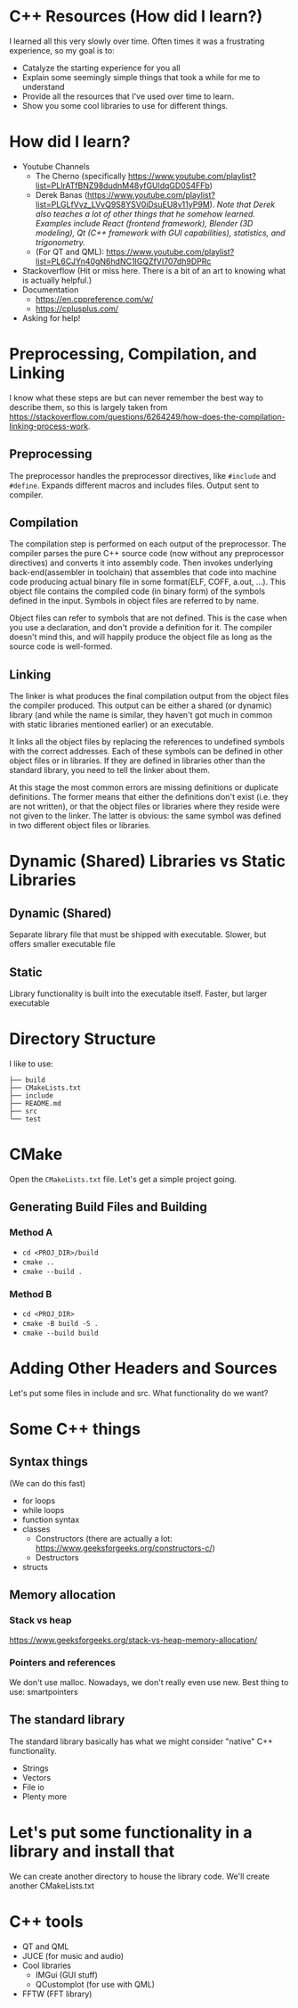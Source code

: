 # C++ Resources (How did I learn?)
I learned all this very slowly over time. Often times it was a frustrating experience, so my goal is to:
- Catalyze the starting experience for you all
- Explain some seemingly simple things that took a while for me to understand
- Provide all the resources that I've used over time to learn.
- Show you some cool libraries to use for different things.

# How did I learn?
- Youtube Channels
    - The Cherno (specifically https://www.youtube.com/playlist?list=PLlrATfBNZ98dudnM48yfGUldqGD0S4FFb)
    - Derek Banas (https://www.youtube.com/playlist?list=PLGLfVvz_LVvQ9S8YSV0iDsuEU8v11yP9M). <i>Note that Derek also teaches a lot of other things that he somehow learned. Examples include React (frontend framework), Blender (3D modeling), Qt (C++ framework with GUI capabilities), statistics, and trigonometry.</i>
    - (For QT and QML): https://www.youtube.com/playlist?list=PL6CJYn40gN6hdNC1IGQZfVI707dh9DPRc 
- Stackoverflow (Hit or miss here. There is a bit of an art to knowing what is actually helpful.)
- Documentation
    - https://en.cppreference.com/w/
    - https://cplusplus.com/
- Asking for help!

# Preprocessing, Compilation, and Linking
I know what these steps are but can never remember the best way to describe them, so this is largely taken from https://stackoverflow.com/questions/6264249/how-does-the-compilation-linking-process-work.
## Preprocessing
The preprocessor handles the preprocessor directives, like `#include` and `#define`. Expands different macros and includes files. Output sent to compiler.

## Compilation
The compilation step is performed on each output of the preprocessor. The compiler parses the pure C++ source code (now without any preprocessor directives) and converts it into assembly code. Then invokes underlying back-end(assembler in toolchain) that assembles that code into machine code producing actual binary file in some format(ELF, COFF, a.out, ...). This object file contains the compiled code (in binary form) of the symbols defined in the input. Symbols in object files are referred to by name.

Object files can refer to symbols that are not defined. This is the case when you use a declaration, and don't provide a definition for it. The compiler doesn't mind this, and will happily produce the object file as long as the source code is well-formed.

## Linking
The linker is what produces the final compilation output from the object files the compiler produced. This output can be either a shared (or dynamic) library (and while the name is similar, they haven't got much in common with static libraries mentioned earlier) or an executable.

It links all the object files by replacing the references to undefined symbols with the correct addresses. Each of these symbols can be defined in other object files or in libraries. If they are defined in libraries other than the standard library, you need to tell the linker about them.

At this stage the most common errors are missing definitions or duplicate definitions. The former means that either the definitions don't exist (i.e. they are not written), or that the object files or libraries where they reside were not given to the linker. The latter is obvious: the same symbol was defined in two different object files or libraries.

# Dynamic (Shared) Libraries vs Static Libraries
## Dynamic (Shared)
Separate library file that must be shipped with executable. Slower, but offers smaller executable file

## Static
Library functionality is built into the executable itself. Faster, but larger executable

# Directory Structure
I like to use:
```
├── build
├── CMakeLists.txt
├── include
├── README.md
├── src
└── test
```

# CMake
Open the `CMakeLists.txt` file. Let's get a simple project going. 

## Generating Build Files and Building
### Method A
- `cd <PROJ_DIR>/build`
- `cmake .. `
- `cmake --build .`

### Method B
- `cd <PROJ_DIR>`
- `cmake -B build -S .`
- `cmake --build build`

# Adding Other Headers and Sources
Let's put some files in include and src. What functionality do we want?

# Some C++ things
## Syntax things
(We can do this fast)
- for loops
- while loops
- function syntax
- classes
    - Constructors (there are actually a lot: https://www.geeksforgeeks.org/constructors-c/)
    - Destructors
- structs

## Memory allocation
### Stack vs heap
https://www.geeksforgeeks.org/stack-vs-heap-memory-allocation/

### Pointers and references
We don't use malloc. Nowadays, we don't really even use new. Best thing to use: smartpointers

## The standard library
The standard library basically has what we might consider "native" C++ functionality.
- Strings
- Vectors
- File io
- Plenty more

# Let's put some functionality in a library and install that
We can create another directory to house the library code. We'll create another CMakeLists.txt

# C++ tools
- QT and QML
- JUCE (for music and audio)
- Cool libraries
    - IMGui (GUI stuff)
    - QCustomplot (for use with QML)
- FFTW (FFT library)
